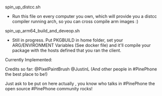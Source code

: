 spin_up_distcc.sh
- Run this file on every computer you own, which will provide you a distcc compiler running arch,  so you can cross compile arm images :)

spin_up_arm64_build_and_deveop.sh

- Still in progress. Put PKGBUILD in home folder, set your ARG/ENVIRONMENT Variables (See docker file) and it'll compile your package 
with the hosts defined that you ran the client.

Currently Implemented:


Credits so far:
@PixelPaintBrush
@JustinL (And other people in #PinePhone the best place to be!)

Just ask to be put on here actually , you know who talks in #PinePhone the open source #PinePhone community rocks!
